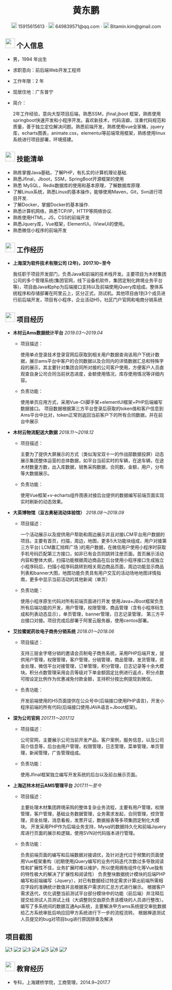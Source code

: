  <center>
     <h1>黄东鹏</h1>
     <div>
         <span>
             <img src="assets/phone-solid.svg" width="18px">
             15915615613
         </span>
         ·
         <span>
             <img src="assets/envelope-solid.svg" width="18px">
             649839571@qq.com 
         </span>
       	 ·
       	 <span>
             <img src="assets/envelope-solid.svg" width="18px">
             Bitamin.kim@gmail.com
         </span>
     </div>
 </center>



 ## <img src="assets/info-circle-solid.svg" width="30px"> 个人信息 

 - 男，1994 年出生

 - 求职意向：前后端Web开发工程师

 - 工作年限：2 年

 - 现居住地：广东普宁

 - 简介：

   2年工作经验，意向大型项目后端，熟悉SSM，jfinal,jboot 框架，熟练使用springboot快速开发和小程序开发。喜欢新技术，代码洁癖，注重代码规范和质量，善于独立定位解决问题。熟悉前端开发，熟练使用vue全家桶，jquery库，echarts图表，animate.css，elementui等前端常用框架，熟练使用linux系统进行项目部署，环境搭建。
   



## <img src="assets/tools-solid.svg" width="30px"> 技能清单

- 熟练掌握Java基础，了解PHP，有扎实的计算机理论基础.
- 熟悉Jfinal，Jboot，SSM，SpringBoot开源框架的使用
- 熟悉 MySQL，Redis数据库的使用和基本原理，了解数据库原理.
- 了解Linux系统，熟悉Linux的基本操作，能够使用Maven，Git，Svn进行项目开发.
- 了解Docker，掌握Docker的基本操作. 
- 熟悉计算机网络，熟悉TCP/IP，HTTP等网络协议.
- 熟练使用HTML，JS，CSS的前端开发
- 熟悉Jquery库，Vue框架，ElementUi，iViewUi的使用。
- 熟悉微信小程序的前端开发



## <img src="assets/briefcase-solid.svg" width="30px"> 工作经历

- **上海深为软件技术有限公司   (2年)，2017.10~至今**

   我任职于项目开发部门，负责Java和前端的技术栈开发。主要项目为木材集团公司的多个管理系统(集团官网，线下设备机软件，集团定制化跨境业务平台等)，项目由Java和php为后端接口支持以及前端使用jQuery库组成。整体系统程序和存储部署在阿里云上，区分正式，测试机。其他项目由1到3个成员进行前后端开发，项目有小程序，企业活动H5，社区门户官网和电商分销系统
   
   
   
   

## <img src="assets/project-diagram-solid.svg" width="30px"> 项目经历

- **木材云Ams数据统计平台** *2019.03～2019.04*
  
  - 项目描述：
  
    使用单点登录技术登录官网后获取到相关用户数据查询该用户下统计数据，展示ams平台中客户的合同数据以及合同内的详情数据汇总和特殊字段的展示，其主要针对集团合同所对接的公司客户使用，方便客户人员直观查自身公司合同当前状态进度，金额使用情况，库存使用情况等详细内容。
  
  - 负责功能：
  
    使用单页应用方式，采用Vue-Cli脚手架+elementUI框架+PHP后端编写数据接口。 项目数据根据第三方平台登录后获取的token值和客户信息到Ams平台中比对，token正常则返回当前客户下的所有合同数据，并在前台中展示 
    
    
  
- **木材云物流配送大数据** *2018.11～2018.12*

  - 项目描述：

    主要为了提供大屏展示的方式（类似淘宝双十一的作战部数据投屏）动态展示集团整体运营的总体数据，如平台当前实时的车辆，在途车辆，在途木材数量方数，出入库数据，销售采购数据，合同数，金额，用户，分布等大数据展示。

  - 负责功能：

    使用Vue框架+v-echarts组件图表对接后台提供的数据编写前端页面实现实时刷新的动态效果。 
    
    

- **大英博物馆（亘古奥秘流动体验馆）** *2018.08～2018.09*

  - 项目描述：

    一个活动展示以及提供用户帮助和周边展示并且对接LCM平台用户数据的项目。主要有首页，扫描，周边，地图，更多5大功能块组成，用户对接第三方平台( LCM置汇旭辉广场 )的用户数据，在微信用户使用小程序时获取手机号码匹配第三方接口，如非已有会员则跳转注册页面。首页展示活动内容和整体大纲，扫描功能根据周边商品在后台使用小程序接口生成独立小程序码后，扫描小程序码跳转到相关周边商品页面，周边功能显示商品列表和banner大图，地图功能负责具有用户交互的活动场地地图详情指南，更多中显示当前活动的其他新闻（单页）

  - 负责功能：

    使用小程序原生代码对所有前端页面进行开发 使用Java+JBoot框架负责所有后端功能的开发，用户管理，权限管理，商品管理（含有小程序码生成和列表动态显示），单页管理，banner管理，日志记录管理， 第三方平台接口对接。项目完成后部署于阿里云服务器，使用centos部署。 







- **艾拉蜜妮药妆电子商务分销系统** *2018.01～2018.06*

  - 项目描述：

    支持三层金字塔分销的邀请会员制电子商务系统，采用PHP后端开发，提供用户管理，权限管理，客户管理，分销管理，商品管理，发货管理，资金处理，微信平台对接管理，订单管理，积分管理，日志记录等十余大模块。积分点数管理采用会员等级对下单金额固定比例进行返点，积分点数可按设定比例作为优惠减免付款金额，支持积分按比例提现到微信。

  - 负责功能：

    开发前端使用的H5页面提供在公众号中(后端接口使用PHP语言)，开发小程序前端的所有代码(后端接口使用JAVA语言+Jboot框架)。 
    
    


- **深为公司官网** *2017.11～2017.12*

  - 项目描述：

    公司官网，主要展示公司当前开发产品，客户案例，服务信息，以及公司简介信息等，后台由用户管理，权限管理，日志管理，菜单管理，单页管理，新闻管理，广告管理组成。

  - 负责功能：

    使用Jfinal框架独立编写开发系统的后台以及前台展示页面。  
    
    

- **上海迈林木材云AMS管理平台** *2017.11～至今*

  - 项目描述：

    主要处理木材集团跨境采购的整体复杂业务流程，主要有用户管理，权限管理，客户管理，基础业务数据管理，业务需求发起，合同管理，控货管理，资金处理，消息看板，发票开证，数据报表等多项集团定制化大模块。
    开发采用PHP作为后端业务支持，Mysql的数据持久化和前端Jquery库进行页面的展示和逻辑，使用SVN对代码版本进行管理。

  - 负责功能：

    负责前端页面的编写和后端数据对接调优，及针对迭代过于频繁的页面使用Vue框架重构（初期使用jQuery编写的业务代码迭代次数过多导致阅读性和扩展性不佳，业务扩展时难以维护，所以使用拥有组件化等Vue独有的特性极大的解决了扩展性和阅读性） 负责整块数据统计模块的后端PHP编写和前端编写（Jquery），对已有数据经过特定需求计算出前端所需相应字段的准确统计数值并且根据客户需求的汇总方式进行展示。 根据客户需求迭代，优化调整当前测试平台部分模块中的功能（前后端）并注释后提交给测试人员测试上线（大调整则交由原负责该模块的人员进行整改）。
    编写了多系统间的数据互通Api系统，主要解决甲方ams系统提交审批数据给乙方系统审批后响应回甲方系统进行下一步的流程流转。
    根据禅道测试人员提交的bug对项目bug进行原因排查及解决 	 

## 项目截图
![1](assets/1.jpg)
![2](assets/2.jpg)
![3](assets/3.jpg)
![4](assets/4.jpg)
![5](assets/5.jpg)
![6](assets/6.jpg)
![7](assets/7.jpg)


## <img src="assets/graduation-cap-solid.svg" width="30px"> 教育经历

- 专科，上海建桥学院，工商管理，2014.9~2017.7
